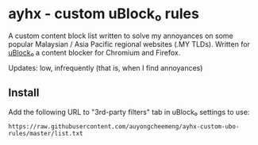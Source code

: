 # ayhx - custom uBlock₀ rules

A custom content block list written to solve my annoyances on some popular Malaysian / Asia Pacific regional websites (.MY TLDs). Written for [uBlock₀](https://github.com/gorhill/uBlock) a content blocker for Chromium and Firefox.

Updates: low, infrequently (that is, when I find annoyances)

## Install

Add the following URL to "3rd-party filters" tab in uBlock₀ settings to use:

`https://raw.githubusercontent.com/auyongcheemeng/ayhx-custom-ubo-rules/master/list.txt`
